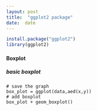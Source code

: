 ```yaml
---
layout: post
title:  "ggplot2 package"
date:  date
---
```


```R
install.package("ggplot2")
library(ggplot2)
```
#### Boxplot
##### basic boxplot

```
# save the graph
box_plot = ggplot(data,aed(x,y))
# add boxplot
box_plot + geom_boxplot()
```

<!-- 웹에서 그림 불러오기? -->
<!-- ![texture theme preview](https://images.unsplash.com/photo-1500322969630-a26ab6eb64cc?ixlib=rb-1.2.1&ixid=eyJhcHBfaWQiOjEyMDd9&w=1000&q=80) -->
<!-- 링크연결하기 -->
<!-- ex ) [Jekyll docs][jekyll-docs]
[jekyll-docs]: https://jekyllrb.com/docs/home
[jekyll-gh]:   https://github.com/jekyll/jekyll
[jekyll-talk]: https://talk.jekyllrb.com/ -->
